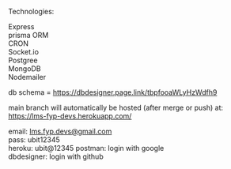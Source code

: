 Technologies: 

Express  
prisma ORM  
CRON  
Socket.io  
Postgree  
MongoDB  
Nodemailer

db schema = https://dbdesigner.page.link/tbpfooaWLyHzWdfh9

main branch will automatically be hosted (after merge or push) at: https://lms-fyp-devs.herokuapp.com/  

email: lms.fyp.devs@gmail.com  
pass: ubit12345  
heroku: ubit@12345
postman: login with google  
dbdesigner: login with github  

